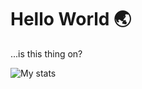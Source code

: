 # Hello World 🌏

...is this thing on?

![My stats](https://github-readme-stats.vercel.app/api?username=tr1s&show_icons=true&theme=transparent)
